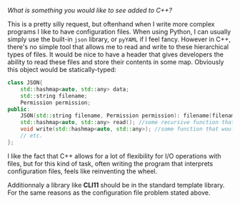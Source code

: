 *What is something you would like to see added to C++?*

This is a pretty silly request, but oftenhand when I write more complex programs I like to have configuration files. When using Python, I can usually simply use the built-in `json` library, or `pyYAML` if I feel fancy. However in C++, there's no simple tool that allows me to read and write to these hierarchical types of files. It would be nice to have a header that gives developers the ability to read these files and store their contents in some map. Obviously this object would be statically-typed:

```c++
class JSON{
    std::hashmap<auto, std::any> data;
    std::string filename;
    Permission permission;
public:
    JSON(std::string filename, Permission permission): filename(filename), permission(permission) {}
    std::hashmap<auto, std::any> read(); //some recursive function that would return the contents of the file
    void write(std::hashmap<auto, std::any>); //some function that would write the file according to a template
    // etc.
};
```

I like the fact that C++ allows for a lot of flexibility for I/O operations with files, but for this kind of task, often writing the program that interprets configuration files, feels like reinventing the wheel. 

Additionnaly a library like **CLI11** should be in the standard template library. For the same reasons as the configuration file problem stated above.
